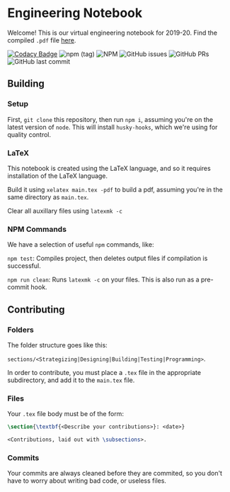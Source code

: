 # Engineering Notebook

Welcome! This is our virtual engineering notebook for 2019-20. Find the compiled `.pdf` file [here](https://github.com/vexteam2019-20/EngineeringNotebook/blob/master/src/main.pdf).

[![Codacy Badge](https://api.codacy.com/project/badge/Grade/92f1e7b5af7a42e096bf52b91ee0e8d7)](https://www.codacy.com/manual/rishiosaur/EngineeringNotebook?utm_source=github.com&amp;utm_medium=referral&amp;utm_content=vexteam2019-20/EngineeringNotebook&amp;utm_campaign=Badge_Grade) ![npm (tag)](https://img.shields.io/npm/v/engineering-notebook/latest?style=flat-square) ![NPM](https://img.shields.io/npm/l/engineering-notebook?style=flat-square) ![GitHub issues](https://img.shields.io/github/issues/vexteam2019-20/EngineeringNotebook?color=blue&style=flat-square) ![GitHub PRs](https://img.shields.io/github/issues-pr/vexteam2019-20/EngineeringNotebook?color=blue&style=flat-square) ![GitHub last commit](https://img.shields.io/github/last-commit/vexteam2019-20/EngineeringNotebook?style=flat-square)

## Building

### Setup

First, `git clone` this repository, then run `npm i`, assuming you're on the latest version of `node`. This will install `husky-hooks`, which we're using for quality control.

### LaTeX

This notebook is created using the LaTeX language, and so it requires installation of the LaTeX language.

Build it using `xelatex main.tex -pdf` to build a pdf, assuming you're in the same directory as `main.tex`.

Clear all auxillary files using `latexmk -c`

### NPM Commands

We have a selection of useful `npm` commands, like:

`npm test`: Compiles project, then deletes output files if compilation is successful.

`npm run clean`: Runs `latexmk -c` on your files. This is also run as a pre-commit hook.

## Contributing

### Folders

The folder structure goes like this:

`sections/<Strategizing|Designing|Building|Testing|Programming>`.

In order to contribute, you must place a `.tex` file in the appropriate subdirectory, and add it to the `main.tex` file.

### Files

Your `.tex` file body must be of the form:

```latex
\section{\textbf{<Describe your contributions>}: <date>}

<Contributions, laid out with \subsections>.
```

### Commits

Your commits are always cleaned before they are commited, so you don't have to worry about writing bad code, or useless files.
